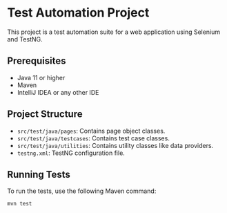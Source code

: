 # Test Automation Project

This project is a test automation suite for a web application using Selenium and TestNG.

## Prerequisites

- Java 11 or higher
- Maven
- IntelliJ IDEA or any other IDE

## Project Structure

- `src/test/java/pages`: Contains page object classes.
- `src/test/java/testcases`: Contains test case classes.
- `src/test/java/utilities`: Contains utility classes like data providers.
- `testng.xml`: TestNG configuration file.

## Running Tests

To run the tests, use the following Maven command:

```sh
mvn test